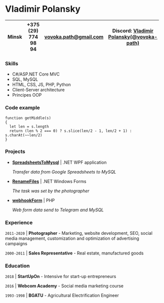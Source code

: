 # __Vladimir Polansky__

| Minsk | +375 (29) 774 98 94 | vovoka.path@gmail.com | Discord: [Vladimir Polansky(@vovoka-path)](http://www.example.com)
|----------------|--------------|--------------|--------------|
### **Skills**
* C#/ASP.NET Core MVC
* SQL, MySQL
* HTML, CSS, JS, PHP, Python
* Client-Server architecture
* Principes OOP
### **Code example**
```
function getMiddle(s)
{
  let len = s.length
  return (len % 2 === 0) ? s.slice(len/2 - 1, len/2 + 1) : s.charAt(~~len/2)
}
```
### **Projects**
* [**SpreadsheetsToMysql**](https://github.com/vovoka-path/SpreadsheetsToMysql) | .NET WPF application

    *Transfer data from Google Spreadsheets to MySQL*
* [**RenameFiles**](https://github.com/vovoka-path/RenameFiles) | .NET Windows Forms

    *The task was set by the photographer*
* [**webhookForm**](https://github.com/vovoka-path/webhookForm) | PHP

    *Web form data send to Telegram and MySQL*
### **Experience**
`2011-2020` | **Photographer**
     - Marketing, website development, SEO, social media management, customization and optimization of advertising campaigns

`2000-2011` | **Sales Representative** - Real estate, manufactured goods
### **Education**
`2018` | **StartUpOn** - Intensive for start-up entrepreneurs

`2016` | **Webcom Academy** - Social media marketing course

`1993-1998` | **BGATU** - Agricultural Electrification Engineer

